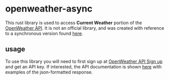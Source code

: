 # openweather-async

This rust library is used to access **Current Weather** portion of the [OpenWeather API](https://openweathermap.org/). It is not an official library, and was created with reference to a synchronous version found [here](https://github.com/BroderickCarlin/openweather). 

## usage
To use this library you will need to first sign up at [OpenWeather API Sign up](https://openweathermap.org/home/sign_up) and get an API key. If interested, the API documentation is shown [here](https://openweathermap.org/current) with examples of the json-formatted response. 

